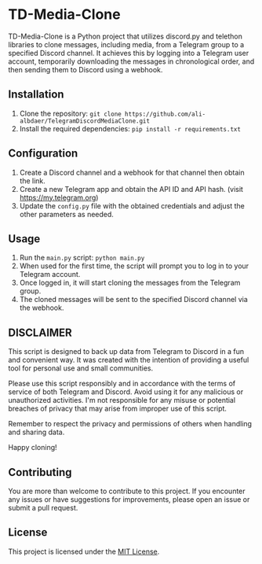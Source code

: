 # TD-Media-Clone

TD-Media-Clone is a Python project that utilizes discord.py and telethon libraries to clone messages, including media, from a Telegram group to a specified Discord channel. It achieves this by logging into a Telegram user account, temporarily downloading the messages in chronological order, and then sending them to Discord using a webhook.

## Installation

1. Clone the repository: `git clone https://github.com/ali-albdaer/TelegramDiscordMediaClone.git`
2. Install the required dependencies: `pip install -r requirements.txt`

## Configuration

1. Create a Discord channel and a webhook for that channel then obtain the link.
2. Create a new Telegram app and obtain the API ID and API hash. (visit https://my.telegram.org)
3. Update the `config.py` file with the obtained credentials and adjust the other parameters as needed.

## Usage

1. Run the `main.py` script: `python main.py`
2. When used for the first time, the script will prompt you to log in to your Telegram account.
3. Once logged in, it will start cloning the messages from the Telegram group.
4. The cloned messages will be sent to the specified Discord channel via the webhook.

## DISCLAIMER

This script is designed to back up data from Telegram to Discord in a fun and convenient way. 
It was created with the intention of providing a useful tool for personal use and small communities.

Please use this script responsibly and in accordance with the terms of service of both Telegram and Discord.
Avoid using it for any malicious or unauthorized activities. I'm not responsible for any misuse
or potential breaches of privacy that may arise from improper use of this script.

Remember to respect the privacy and permissions of others when handling and sharing data.

Happy cloning!

## Contributing

You are more than welcome to contribute to this project. If you encounter any issues or have suggestions for improvements, please open an issue or submit a pull request.

## License

This project is licensed under the [MIT License](LICENSE).
